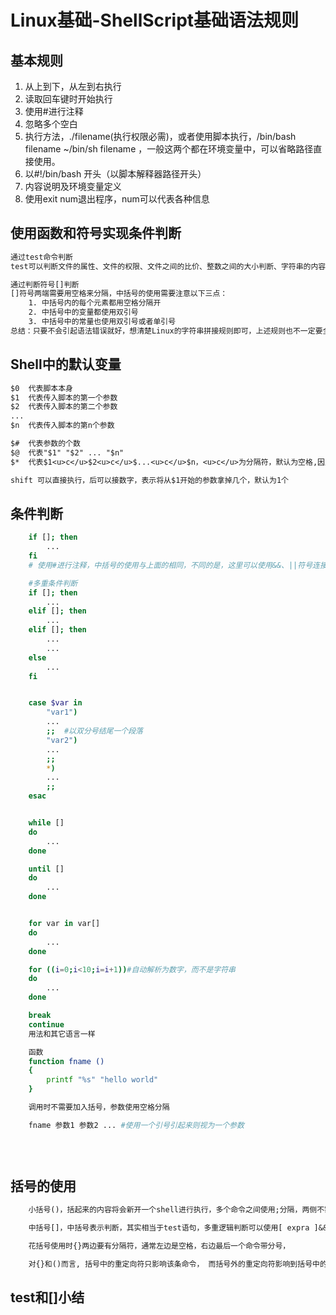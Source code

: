 # Linux基础-ShellScript基础语法规则

## 基本规则

1. 从上到下，从左到右执行
2. 读取回车键时开始执行
3. 使用#进行注释
4. 忽略多个空白
5. 执行方法，./filename(执行权限必需)，或者使用脚本执行，/bin/bash filename ~/bin/sh filename ，一般这两个都在环境变量中，可以省略路径直接使用。
6. 以#!/bin/bash 开头（以脚本解释器路径开头）
7. 内容说明及环境变量定义
8. 使用exit num退出程序，num可以代表各种信息

## 使用函数和符号实现条件判断

```txt
通过test命令判断
test可以判断文件的属性、文件的权限、文件之间的比价、整数之间的大小判断、字符串的内容判断、以及逻辑组合判断（多重条件判断）
```

```txt
通过判断符号[]判断
[]符号两端需要用空格来分隔，中括号的使用需要注意以下三点：
    1. 中括号内的每个元素都用空格分隔开
    2. 中括号中的变量都使用双引号
    3. 中括号中的常量也使用双引号或者单引号
总结：只要不会引起语法错误就好，想清楚Linux的字符串拼接规则即可，上述规则也不一定要全部同时遵守
```

## Shell中的默认变量

```txt
$0  代表脚本本身
$1  代表传入脚本的第一个参数
$2  代表传入脚本的第二个参数
...
$n  代表传入脚本的第n个参数

$#  代表参数的个数
$@  代表"$1" "$2" ... "$n"
$*  代表$1<u>c</u>$2<u>c</u>$...<u>c</u>$n，<u>c</u>为分隔符，默认为空格,因此通常与$@同义

shift 可以直接执行，后可以接数字，表示将从$1开始的参数拿掉几个，默认为1个
```

## 条件判断

```bash
    if []; then
        ...
    fi
    # 使用#进行注释，中括号的使用与上面的相同，不同的是，这里可以使用&&、||符号连接多个中括号来进行条件判断，直接使用中括号时使用的是 -o 代表||，使用 -a 代表&&

    #多重条件判断
    if []; then
        ...
    elif []; then
        ...
    elif []; then
        ...
        ...
    else
        ...
    fi


    case $var in
        "var1")
        ...
        ;;  #以双分号结尾一个段落
        "var2")
        ...
        ;;
        *)
        ...
        ;;
    esac


    while []
    do
        ...
    done

    until []
    do
        ...
    done


    for var in var[]
    do
        ...
    done

    for ((i=0;i<10;i=i+1))#自动解析为数字，而不是字符串
    do
        ...
    done

    break
    continue
    用法和其它语言一样

    函数
    function fname ()
    {
        printf "%s" "hello world"
    }

    调用时不需要加入括号，参数使用空格分隔

    fname 参数1 参数2 ... #使用一个引号引起来则视为一个参数

    
    
```

## 括号的使用

```txt
    小括号()，括起来的内容将会新开一个shell进行执行，多个命令之间使用;分隔，两侧不需要分隔符，若使用在$(cmd)中，该命令相当于`cmd`，扫描脚本进行执行后输出的内容替换改代码，$(())双括号表示整型计算，省略$也可以

    中括号[]，中括号表示判断，其实相当于test语句，多重逻辑判断可以使用[ expra ]&&[ exprb ]类似的命令，也可以使用双重中括号[[ expra && exprb ]]，使用]

    花括号使用时{}两边要有分隔符，通常左边是空格，右边最后一个命令带分号，

    对{}和()而言, 括号中的重定向符只影响该条命令， 而括号外的重定向符影响到括号中的所有命令。
```

## test和[]小结



